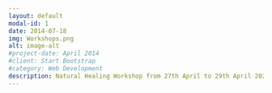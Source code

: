 ```yaml
---
layout: default
modal-id: 1
date: 2014-07-18
img: Workshops.png
alt: image-alt
#project-date: April 2014
#client: Start Bootstrap
#category: Web Development
description: Natural Healing Workshop from 27th April to 29th April 2024. For more information, visit this video https://www.youtube.com/watch?v=q5Wubpu8tJw [![](https://markdown-videos-api.jorgenkh.no/youtube/{q5Wubpu8tJw})](https://youtu.be/{q5Wubpu8tJw})
---
```

